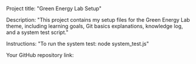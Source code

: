 Project title: "Green Energy Lab Setup"

Description: "This project contains my setup files for the Green Energy Lab theme, including learning goals, Git basics explanations, knowledge log, and a system test script."

Instructions: "To run the system test: node system_test.js"

Your GitHub repository link: 